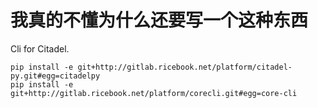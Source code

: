 我真的不懂为什么还要写一个这种东西
=================================

Cli for Citadel.

```shell
pip install -e git+http://gitlab.ricebook.net/platform/citadel-py.git#egg=citadelpy
pip install -e git+http://gitlab.ricebook.net/platform/corecli.git#egg=core-cli
```
